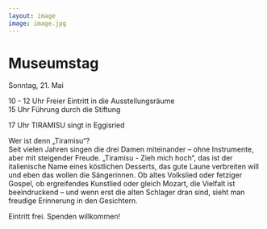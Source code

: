 ```yaml
---
layout: image
image: image.jpg
---
```


# Museumstag
   

Sonntag, 21. Mai
  
10 - 12 Uhr Freier Eintritt in die Ausstellungsräume  
15 Uhr Führung durch die Stiftung

17 Uhr TIRAMISU singt in Eggisried
  
Wer ist denn „Tiramisu“?   
Seit vielen Jahren singen die drei Damen miteinander – ohne Instrumente, aber mit steigender Freude. „Tiramisu - Zieh mich hoch“, das ist der italienische Name eines köstlichen Desserts, das gute Laune verbreiten will und eben das wollen die Sängerinnen. Ob altes Volkslied oder fetziger Gospel, ob ergreifendes Kunstlied oder gleich Mozart, die Vielfalt ist beeindruckend – und wenn erst die alten Schlager dran sind, sieht man freudige Erinnerung in den Gesichtern.

Eintritt frei.
Spenden willkommen!